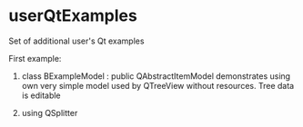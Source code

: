 # userQtExamples
Set of additional user's Qt examples

First example:
1. class BExampleModel : public QAbstractItemModel
demonstrates using own very simple model used by QTreeView without resources.
Tree data is editable

2. using QSplitter